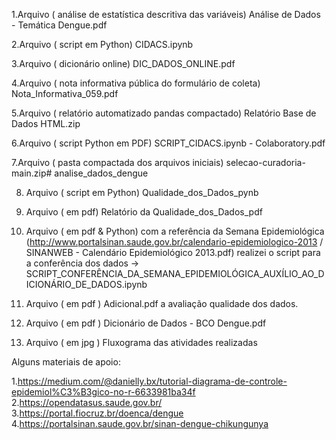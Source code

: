 1.Arquivo ( análise de estatística descritiva das variáveis) Análise de Dados - Temática Dengue.pdf 


2.Arquivo ( script em Python) CIDACS.ipynb


3.Arquivo ( dicionário online) DIC_DADOS_ONLINE.pdf


4.Arquivo ( nota informativa pública do formulário de coleta) Nota_Informativa_059.pdf


5.Arquivo ( relatório automatizado pandas compactado) Relatório Base de Dados HTML.zip


6.Arquivo ( script Python em PDF) SCRIPT_CIDACS.ipynb - Colaboratory.pdf


7.Arquivo ( pasta compactada dos arquivos iniciais) selecao-curadoria-main.zip# analise_dados_dengue

8. Arquivo ( script em Python) Qualidade_dos_Dados_pynb

9. Arquivo ( em pdf) Relatório da Qualidade_dos_Dados_pdf

10. Arquivo ( em pdf & Python) com a referência da Semana Epidemiológica (http://www.portalsinan.saude.gov.br/calendario-epidemiologico-2013 / SINANWEB - Calendário Epidemiológico 2013.pdf) realizei o script para a conferência dos dados -> SCRIPT_CONFERÊNCIA_DA_SEMANA_EPIDEMIOLÓGICA_AUXÍLIO_AO_DICIONÁRIO_DE_DADOS.ipynb

11. Arquivo ( em pdf ) Adicional.pdf a avaliação qualidade dos dados.

12. Arquivo ( em pdf ) Dicionário de Dados - BCO Dengue.pdf

13. Arquivo ( em jpg ) Fluxograma das atividades realizadas




Alguns materiais de apoio:

1.https://medium.com/@danielly.bx/tutorial-diagrama-de-controle-epidemiol%C3%B3gico-no-r-6633981ba34f
2.https://opendatasus.saude.gov.br/
3.https://portal.fiocruz.br/doenca/dengue
4.https://portalsinan.saude.gov.br/sinan-dengue-chikungunya

    

